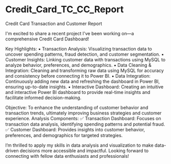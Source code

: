 # Credit_Card_TC_CC_Report
Credit Card Transaction and Customer Report 

I'm excited to share a recent project I've been working on—a comprehensive Credit Card Dashboard!

Key Highlights:
▪️ Transaction Analysis: Visualizing transaction data to uncover spending patterns, fraud detection, and customer segmentation.
▪️ Customer Insights: Linking customer data with transactions using MySQL to analyze behavior, preferences, and demographics.
▪️ Data Cleaning & Integration: Cleaning and transforming raw data using MySQL for accuracy and consistency before connecting it to Power BI.
▪️ Data Integration: Continuously adding new data and refreshing the dashboard in Power BI, ensuring up-to-date insights.
▪️ Interactive Dashboard: Creating an intuitive and interactive Power BI dashboard to provide real-time insights and facilitate informed decision-making.

Objective:
To enhance the understanding of customer behavior and transaction trends, ultimately improving business strategies and customer experience.
Analysis Components:
✅ Transaction Dashboard: Focuses on transaction data analysis, identifying spending patterns and potential fraud.
✅ Customer Dashboard: Provides insights into customer behavior, preferences, and demographics for targeted strategies.

I’m thrilled to apply my skills in data analysis and visualization to make data-driven decisions more accessible and impactful. 
Looking forward to connecting with fellow data enthusiasts and professionals!
